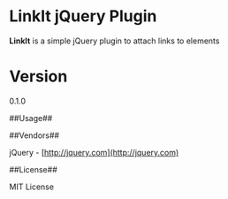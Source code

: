 # LinkIt jQuery Plugin

**LinkIt** is a simple jQuery plugin to attach links to elements

# Version

0.1.0

##Usage##

##Vendors##

jQuery - [http://jquery.com](http://jquery.com)

##License##

MIT License

